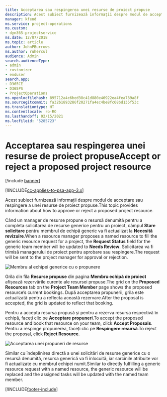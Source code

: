 ```yaml
---
title: Acceptarea sau respingerea unei resurse de proiect propuse
description: Acest subiect furnizează informații despre modul de acceptare sau respingere a unei resurse de proiect propuse.
manager: kfend
ms.service: project-operations
ms.custom:
- dyn365-projectservice
ms.date: 12/07/2018
ms.topic: article
author: JohnPBurrows
ms.author: ruhercul
audience: Admin
search.audienceType:
- admin
- customizer
- enduser
search.app:
- D365CE
- D365PS
- ProjectOperations
ms.openlocfilehash: 895712a4c6bed38c41d880e46922ea4fea739a8f
ms.sourcegitcommit: fa32b1893286f20271fa4ec4be8fc68bd135f53c
ms.translationtype: HT
ms.contentlocale: ro-RO
ms.lasthandoff: 02/15/2021
ms.locfileid: "5285723"
---
```

# <a name="accept-or-reject-a-proposed-project-resource"></a><span data-ttu-id="16d7e-103">Acceptarea sau respingerea unei resurse de proiect propuse</span><span class="sxs-lookup"><span data-stu-id="16d7e-103">Accept or reject a proposed project resource</span></span>

[!include [banner](../includes/psa-now-project-operations.md)]

[!INCLUDE[cc-applies-to-psa-app-3.x](../includes/cc-applies-to-psa-app-3x.md)]

<span data-ttu-id="16d7e-104">Acest subiect furnizează informații despre modul de acceptare sau respingere a unei resurse de proiect propuse.</span><span class="sxs-lookup"><span data-stu-id="16d7e-104">This topic provides information about how to approve or reject a proposed project resource.</span></span>

<span data-ttu-id="16d7e-105">Când un manager de resurse propune o resursă denumită pentru a completa solicitarea de resurse generice pentru un proiect, câmpul **Stare solicitare** pentru membrul de echipă generic va fi actualizat la **Necesită revizuire**.</span><span class="sxs-lookup"><span data-stu-id="16d7e-105">When a resource manager proposes a named resource to fill the generic resource request for a project, the **Request Status** field for the generic team member will be updated to **Needs Review**.</span></span> <span data-ttu-id="16d7e-106">Solicitarea va fi trimisă managerului de proiect pentru aprobare sau respingere.</span><span class="sxs-lookup"><span data-stu-id="16d7e-106">The request will be sent to the project manager for approval or rejection.</span></span>

![Membru al echipei generice cu o propunere](media/RM-how-to-19.png)

<span data-ttu-id="16d7e-108">Grila din fila **Resurse propuse** din pagina **Membru echipă de proiect** afișează rezervările curente ale resursei propuse.</span><span class="sxs-lookup"><span data-stu-id="16d7e-108">The grid on the **Proposed Resources** tab on the **Project Team Member** page shows the proposed resource’s current bookings.</span></span> <span data-ttu-id="16d7e-109">După acceptarea propunerii, grila este actualizată pentru a reflecta această rezervare.</span><span class="sxs-lookup"><span data-stu-id="16d7e-109">After the proposal is accepted, the grid is updated to reflect that booking.</span></span> 

<span data-ttu-id="16d7e-110">Pentru a accepta resursa propusă și pentru a rezerva resursa respectivă în echipă, faceți clic pe **Acceptare propuneri**.</span><span class="sxs-lookup"><span data-stu-id="16d7e-110">To accept the proposed resource and book that resource on your team, click **Accept Proposals**.</span></span>  
<span data-ttu-id="16d7e-111">Pentru a respinge propunerea, faceți clic pe **Respingere resursă**.</span><span class="sxs-lookup"><span data-stu-id="16d7e-111">To reject the proposal, click **Reject Resource**.</span></span>

![Acceptarea unei propuneri de resurse](media/RM-how-to-20.png) 

<span data-ttu-id="16d7e-113">Similar cu îndeplinirea directă a unei solicitări de resurse generice cu o resursă denumită, resursa generică va fi înlocuită, iar sarcinile atribuite vor fi actualizate cu membrul echipei numit.</span><span class="sxs-lookup"><span data-stu-id="16d7e-113">Similar to directly fulfilling a generic resource request with a named resource, the generic resource will be replaced and the assigned tasks will be updated with the named team member.</span></span>


[!INCLUDE[footer-include](../includes/footer-banner.md)]